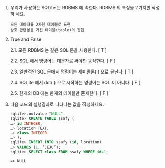 1. 우리가 사용하는 SQLite 는 RDBMS 에 속한다. RDBMS 의 특징을 2가지만 작성하 세요.

   ```
   모든 데이터를 2차원 테이블로 표현
   상호 관련성을 가진 테이블(table)의 집합
   ```

2. True and False

   2.1. 모든 RDBMS 는 같은 SQL 문을 사용한다. [ T ] 

   2.2. SQL 에서 명령어는 대문자로 써야만 동작한다. [ F ] 

   2.3. 일반적인 SQL 문에서 명령어는 세미콜론(;) 으로 끝난다. [ T ] 

   2.4. SQLite 에서 dot(.) 으로 시작하는 명령어는 SQL 이 아니다. [ F ] 

   2.5. 한개의 DB 에는 한개의 테이블만 존재한다. [ F ]

3. 다음 코드의 실행결과로 나타나는 값을 작성하세요.

   ```sql
   sqlite>.nulvalue "NULL"
   sqlite> CREATE TABLE ssafy ( 
   …> id INTEGER, 
   …> location TEXT, 
   …> class INTEGER 
   …> ); 
   sqlite> INSERT INTO ssafy (id, location) 
   …> VALUES (1, ‘JEJU’); 
   sqlite> SELECT class FROM ssafy WHERE id=1;
   
   ```

   ```
   => NULL
   ```


